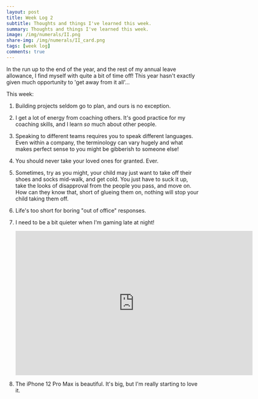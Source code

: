 ```yaml
---
layout: post
title: Week Log 2
subtitle: Thoughts and things I've learned this week.
summary: Thoughts and things I've learned this week.
image: /img/numerals/II.png
share-img: /img/numerals/II_card.png
tags: [week log]
comments: true
---
```


In the run up to the end of the year, and the rest of my annual leave allowance, I find myself with quite a bit of time off! This year hasn't exactly given much opportunity to 'get away from it all'...

This week:

1. Building projects seldom go to plan, and ours is no exception.

2. I get a lot of energy from coaching others. It's good practice for my coaching skills, and I learn _so_ much about other people.

3. Speaking to different teams requires you to speak different languages. Even within a company, the terminology can vary hugely and what makes perfect sense to you might be gibberish to someone else!

4. You should never take your loved ones for granted. Ever.

5. Sometimes, try as you might, your child may just want to take off their shoes and socks mid-walk, and get cold. You just have to suck it up, take the looks of disapproval from the people you pass, and move on. How can they know that, short of glueing them on, nothing will stop your child taking them off.

6. Life's too short for boring "out of office" responses.

7. I need to be a bit quieter when I'm gaming late at night!

    <center><iframe src="https://clips.twitch.tv/embed?clip=PricklySparklingLarkOpieOP&parent=jamesbmarshall.com" frameborder="0" allowfullscreen="true" scrolling="no" height="378" width="620"></iframe></center>

8. The iPhone 12 Pro Max is beautiful. It's big, but I'm really starting to love it.
